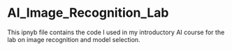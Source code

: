# AI_Image_Recognition_Lab

This ipnyb file contains the code I used in my introductory AI course for the lab on image recognition and model selection.
